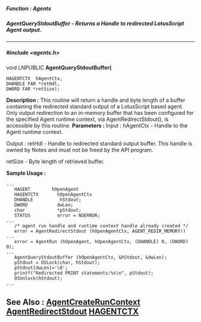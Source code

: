 ##### Function : Agents
##### AgentQueryStdoutBuffer - Returns a Handle to redirected LotusScript Agent output.
---
##### #include <agents.h>
void LNPUBLIC **AgentQueryStdoutBuffer(**

	HAGENTCTX  hAgentCtx,
	DHANDLE FAR *retHdl,
	DWORD FAR *retSize);
**Description :**
This routine will return a handle and byte length of a buffer containing the 
redirected standard output of a LotusScript based agent.   Only output 
redirection to an in-memory buffer that has been configured for the specified 
Agent runtime context, via AgentRedirectStdout(), is accessible by this 
routine.
**Parameters :**
Input :
hAgentCtx  -  Handle to the Agent runtime context.

Output :
retHdl  -  Handle to redirected standard output buffer.   This handle is owned by Notes and must not be freed by the API program.

retSize  -  Byte length of retrieved buffer.

**Sample Usage :**
```
...
   HAGENT        hOpenAgent
   HAGENTCTX       hOpenAgentCtx
   DHANDLE          hStdout;
   DWORD           dwLen;
   char            *pStdout;
   STATUS          error = NOERROR;
...
   /* agent run handle and runtime context handle already created */
   error = AgentRedirectStdout (hOpenAgentCtx, AGENT_REDIR_MEMORY))
...   
   error = AgentRun (hOpenAgent, hOpenAgentCtx, (DHANDLE) 0, (DWORD) 0);
...
   AgentQueryStdoutBuffer (hOpenAgentCtx, &hStdout, &dwLen);
   pStdout = OSLock(char, hStdout);
   pStdout[dwLen]='\0';
   printf("Redirected PRINT statements:%s\n", pStdout);
   OSUnlock(hStdout);
...

```
**See Also :**
[AgentCreateRunContext](D:/md_files/AgentCreateRunContext.md)
[AgentRedirectStdout](D:/md_files/AgentRedirectStdout.md)
[HAGENTCTX](D:/md_files/HAGENTCTX.md)
---
